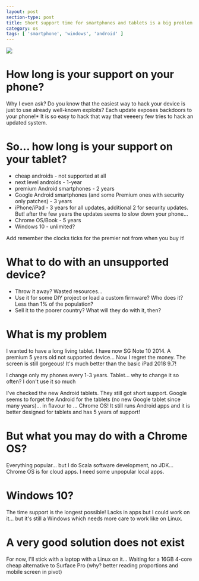 ```yaml
---
layout: post
section-type: post
title: Short support time for smartphones and tablets is a big problem
category: os
tags: [ 'smartphone', 'windows', 'android' ]
---
```


![](https://cdn-images-1.medium.com/max/1200/1*TMRayUTb65ScYlvwYz1JPA.jpeg)

# How long is your support on your phone?
Why I even ask? Do you know that the easiest way to hack your device is just to use already well-known exploits? Each update exposes backdoors to your phone!* It is so easy to hack that way that veeeery few tries to hack an updated system.

# So... how long is your support on your tablet?
* cheap androids - not supported at all
* next level androids - 1-year
* premium Android smartphones - 2 years
* Google Android smartphones (and some Premium ones with security only patches) - 3 years
* iPhone/iPad - 3 years for all updates, additional 2 for security updates. But! after the few years the updates seems to slow down your phone...
* Chrome OS/Book - 5 years
* Windows 10 - unlimited?

Add remember the clocks ticks for the premier not from when you buy it!

# What to do with an unsupported device?
* Throw it away? Wasted resources...
* Use it for some DIY project or load a custom firmware? Who does it? Less than 1% of the population?
* Sell it to the poorer country? What will they do with it, then?

# What is my problem
I wanted to have a long living tablet. I have now SG Note 10 2014. A premium 5 years old not supported device... Now I regret the money. The screen is still gorgeous! It's much better than the basic iPad 2018 9.7!

I change only my phones every 1-3 years. Tablet... why to change it so often? I don't use it so much

I've checked the new Android tablets. They still got short support. Google seems to forget the Android for the tablets (no new Google tablet since many years)... in flavour to ... Chrome OS! It still runs Android apps and it is better designed for tablets and has 5 years of support!

# But what you may do with a Chrome OS?
Everything popular... but I do Scala software development, no JDK... Chrome OS is for cloud apps. I need some unpopular local apps.

# Windows 10?
The time support is the longest possible! Lacks in apps but I could work on it... but it's still a Windows which needs more care to work like on Linux.

# A very good solution does not exist
For now, I'll stick with a laptop with a Linux on it... Waiting for a 16GB 4-core cheap alternative to Surface Pro (why? better reading proportions and mobile screen in pivot)
